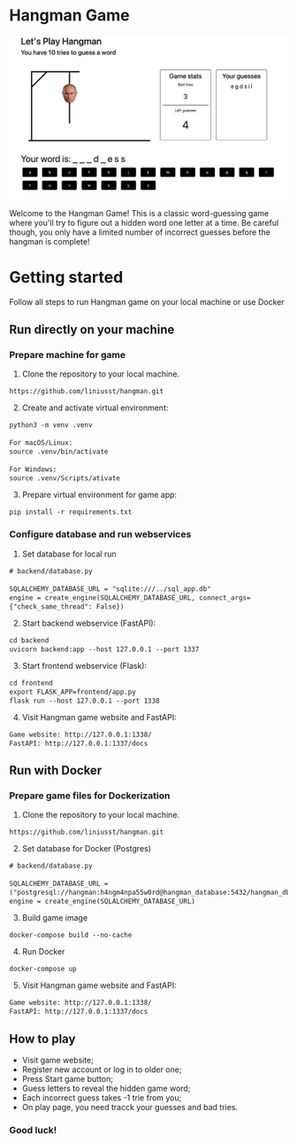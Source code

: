 # Hangman Game

![alt text](docs/hangman-game.png?raw=true)


Welcome to the Hangman Game! This is a classic word-guessing game where you'll try to figure out a hidden word one letter at a time. Be careful though, you only have a limited number of incorrect guesses before the hangman is complete!

# Getting started
Follow all steps to run Hangman game on your local machine or use Docker

## Run directly on your machine
### Prepare machine for game

1. Clone the repository to your local machine.
```
https://github.com/liniusst/hangman.git
```

2. Create and activate virtual environment:
```
python3 -m venv .venv

For macOS/Linux:
source .venv/bin/activate

For Windows:
source .venv/Scripts/ativate
```

3. Prepare virtual environment for game app:
```
pip install -r requirements.txt
```

### Configure database and run webservices

1. Set database for local run
```
# backend/database.py

SQLALCHEMY_DATABASE_URL = "sqlite:///../sql_app.db"
engine = create_engine(SQLALCHEMY_DATABASE_URL, connect_args={"check_same_thread": False})
```

2. Start backend webservice (FastAPI):
```
cd backend
uvicorn backend:app --host 127.0.0.1 --port 1337
```

3. Start frontend webservice (Flask):
```
cd frontend
export FLASK_APP=frontend/app.py
flask run --host 127.0.0.1 --port 1338
```

4. Visit Hangman game website and FastAPI:
```
Game website: http://127.0.0.1:1338/
FastAPI: http://127.0.0.1:1337/docs
```

## Run with Docker
### Prepare game files for Dockerization
1. Clone the repository to your local machine.
```
https://github.com/liniusst/hangman.git
```

2. Set database for Docker (Postgres)
```
# backend/database.py

SQLALCHEMY_DATABASE_URL = ("postgresql://hangman:h4ngm4npa55w0rd@hangman_database:5432/hangman_db")
engine = create_engine(SQLALCHEMY_DATABASE_URL)
```

3. Build game image
```
docker-compose build --no-cache
```

4. Run Docker
```
docker-compose up
```

5. Visit Hangman game website and FastAPI:
```
Game website: http://127.0.0.1:1338/
FastAPI: http://127.0.0.1:1337/docs
```


## How to play
- Visit game website;
- Register new account or log in to older one;
- Press Start game button;
- Guess letters to reveal the hidden game word;
- Each incorrect guess takes -1 trie from you;
- On play page, you need tracck your guesses and bad tries.

### Good luck!


